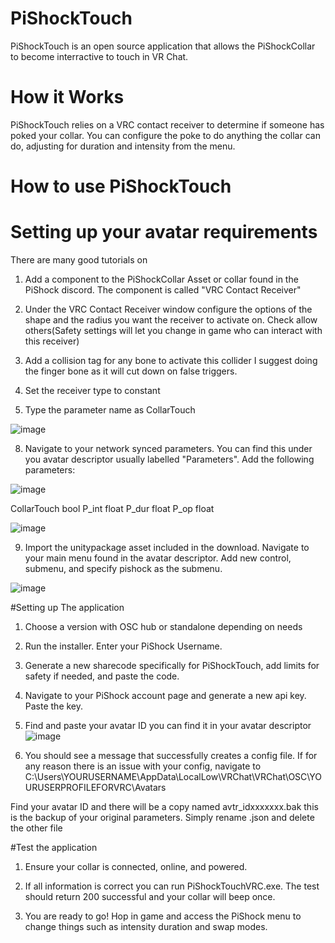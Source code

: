 # PiShockTouch
PiShockTouch is an open source application that allows the PiShockCollar to become interractive to touch in VR Chat.

# How it Works
PiShockTouch relies on a VRC contact receiver to determine if someone has poked your collar. You can configure the poke to do anything the collar can do, adjusting for duration and intensity from the menu.



# How to use PiShockTouch

# Setting up your avatar requirements
There are many good tutorials on 

1. Add a component to the PiShockCollar Asset or collar found in the PiShock discord. The component is called "VRC Contact Receiver"

2. Under the VRC Contact Receiver window configure the options of the shape and the radius you want the receiver to activate on. Check allow others(Safety settings will let you change in game who can interact with this receiver)

4. Add a collision tag for any bone to activate this collider I suggest doing the finger bone as it will cut down on false triggers.

5. Set the receiver type to constant

6. Type the parameter name as CollarTouch


![image](https://user-images.githubusercontent.com/102766533/197355966-342288aa-b97d-44be-acee-ced53219ea90.png)

8. Navigate to your network synced parameters. You can find this under you avatar descriptor usually labelled "Parameters". Add the following parameters:

![image](https://user-images.githubusercontent.com/102766533/197355844-be871070-788c-4e2a-a2ca-9399c5b8851b.png)


CollarTouch bool
P_int float
P_dur float
P_op float

![image](https://user-images.githubusercontent.com/102766533/197355879-77fdd7f9-1563-4e96-b42f-bd0942a32c51.png)

9. Import the unitypackage asset included in the download. Navigate to your main menu found in the avatar descriptor. Add new control, submenu, and specify pishock as the submenu.

![image](https://user-images.githubusercontent.com/102766533/197355907-8f2eb2cc-30a1-4ed0-aa6c-4c4302e7cfde.png)



#Setting up The application
1. Choose a version with OSC hub or standalone depending on needs
2. Run the installer. Enter your PiShock Username.
3. Generate a new sharecode specifically for PiShockTouch, add limits for safety if needed, and paste the code.
4. Navigate to your PiShock account page and generate a new api key. Paste the key.
6. Find and paste your avatar ID you can find it in your avatar descriptor
![image](https://user-images.githubusercontent.com/102766533/197356103-16b104e3-2bb3-44a2-a93e-65c086b619de.png)


7. You should see a message that successfully creates a config file. If for any reason there is an issue with your config, navigate to 
C:\Users\YOURUSERNAME\AppData\LocalLow\VRChat\VRChat\OSC\YOURUSERPROFILEFORVRC\Avatars

Find your avatar ID and there will be a copy named avtr_idxxxxxxx.bak this is the backup of your original parameters. Simply rename .json and delete the other file

#Test the application

1. Ensure your collar is connected, online, and powered. 

2. If all information is correct you can run PiShockTouchVRC.exe. The test should return 200 successful and your collar will beep once.  

3. You are ready to go! Hop in game and access the PiShock menu to change things such as intensity duration and swap modes.



